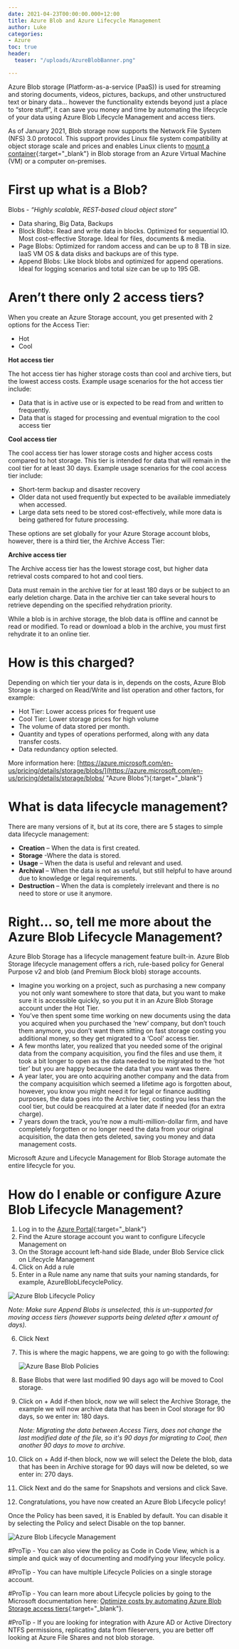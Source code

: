 ```yaml
---
date: 2021-04-23T00:00:00.000+12:00
title: Azure Blob and Azure Lifecycle Management
author: Luke
categories:
- Azure
toc: true
header:
  teaser: "/uploads/AzureBlobBanner.png"

---
```

Azure Blob storage (Platform-as-a-service (PaaS)) is used for streaming and storing documents, videos, pictures, backups, and other unstructured text or binary data… however the functionality extends beyond just a place to “store stuff”, it can save you money and time by automating the lifecycle of your data using Azure Blob Lifecycle Management and access tiers.

As of January 2021, Blob storage now supports the Network File System (NFS) 3.0 protocol. This support provides Linux file system compatibility at object storage scale and prices and enables Linux clients to [mount a container](https://docs.microsoft.com/en-us/azure/storage/blobs/network-file-system-protocol-support "Network File System (NFS) 3.0 protocol support in Azure Blob storage (preview)"){:target="_blank"} in Blob storage from an Azure Virtual Machine (VM) or a computer on-premises.

# First up what is a Blob?

Blobs - _“Highly scalable, REST-based cloud object store”_

* Data sharing, Big Data, Backups
* Block Blobs: Read and write data in blocks. Optimized for sequential IO. Most cost-effective Storage. Ideal for files, documents & media.
* Page Blobs: Optimized for random access and can be up to 8 TB in size. IaaS VM OS & data disks and backups are of this type.
* Append Blobs: Like block blobs and optimized for append operations. Ideal for logging scenarios and total size can be up to 195 GB.

# Aren’t there only 2 access tiers?

When you create an Azure Storage account, you get presented with 2 options for the Access Tier:

* Hot
* Cool

**Hot access tier**

The hot access tier has higher storage costs than cool and archive tiers, but the lowest access costs. Example usage scenarios for the hot access tier include:

* Data that is in active use or is expected to be read from and written to frequently.
* Data that is staged for processing and eventual migration to the cool access tier

**Cool access tier**

The cool access tier has lower storage costs and higher access costs compared to hot storage. This tier is intended for data that will remain in the cool tier for at least 30 days. Example usage scenarios for the cool access tier include:

* Short-term backup and disaster recovery
* Older data not used frequently but expected to be available immediately when accessed.
* Large data sets need to be stored cost-effectively, while more data is being gathered for future processing.

These options are set globally for your Azure Storage account blobs, however, there is a third tier, the Archive Access Tier:

**Archive access tier**

The Archive access tier has the lowest storage cost, but higher data retrieval costs compared to hot and cool tiers.

Data must remain in the archive tier for at least 180 days or be subject to an early deletion charge. Data in the archive tier can take several hours to retrieve depending on the specified rehydration priority.

While a blob is in archive storage, the blob data is offline and cannot be read or modified. To read or download a blob in the archive, you must first rehydrate it to an online tier.

# How is this charged?

Depending on which tier your data is in, depends on the costs, Azure Blob Storage is charged on Read/Write and list operation and other factors, for example:

* Hot Tier: Lower access prices for frequent use
* Cool Tier: Lower storage prices for high volume
* The volume of data stored per month.
* Quantity and types of operations performed, along with any data transfer costs.
* Data redundancy option selected.

More information here: [https://azure.microsoft.com/en-us/pricing/details/storage/blobs/](https://azure.microsoft.com/en-us/pricing/details/storage/blobs/ "Azure Blobs"){:target="_blank"}

# What is data lifecycle management?

There are many versions of it, but at its core, there are 5 stages to simple data lifecycle management:

* **Creation** – When the data is first created.
* **Storage** -Where the data is stored.
* **Usage** – When the data is useful and relevant and used.
* **Archival** – When the data is not as useful, but still helpful to have around due to knowledge or legal requirements.
* **Destruction** – When the data is completely irrelevant and there is no need to store or use it anymore.

# Right... so, tell me more about the Azure Blob Lifecycle Management?

Azure Blob Storage has a lifecycle management feature built-in. Azure Blob Storage lifecycle management offers a rich, rule-based policy for General Purpose v2 and blob (and Premium Block blob) storage accounts.

* Imagine you working on a project, such as purchasing a new company you not only want somewhere to store that data, but you want to make sure it is accessible quickly, so you put it in an Azure Blob Storage account under the Hot Tier.
* You’ve then spent some time working on new documents using the data you acquired when you purchased the ‘new’ company, but don’t touch them anymore, you don’t want them sitting on fast storage costing you additional money, so they get migrated to a ‘Cool’ access tier.
* A few months later, you realized that you needed some of the original data from the company acquisition, you find the files and use them, it took a bit longer to open as the data needed to be migrated to the ‘hot tier’ but you are happy because the data that you want was there.
* A year later, you are onto acquiring another company and the data from the company acquisition which seemed a lifetime ago is forgotten about, however, you know you might need it for legal or finance auditing purposes, the data goes into the Archive tier, costing you less than the cool tier, but could be reacquired at a later date if needed (for an extra charge).
* 7 years down the track, you’re now a multi-million-dollar firm, and have completely forgotten or no longer need the data from your original acquisition, the data then gets deleted, saving you money and data management costs.

Microsoft Azure and Lifecycle Management for Blob Storage automate the entire lifecycle for you.

# How do I enable or configure Azure Blob Lifecycle Management?

1. Log in to the [Azure Portal](https://portal.azure.com/#home "Azure Portal"){:target="_blank"}
2. Find the Azure storage account you want to configure Lifecycle Management on
3. On the Storage account left-hand side Blade, under Blob Service click on Lifecycle Management
4. Click on Add a rule
5. Enter in a Rule name any name that suits your naming standards, for example, AzureBlobLifecyclePolicy.

![Azure Blob Lifecycle Policy](/uploads/azurebaseblobrules1.png "Azure Blob Lifecycle Policy")

_Note: Make sure Append Blobs is unselected, this is un-supported for moving access tiers (however supports being deleted after x amount of days)._

 6. Click Next
 7. This is where the magic happens, we are going to go with the following:

    ![](/uploads/azurebaseblobrules.png "Azure Base Blob Policies")
 8. Base Blobs that were last modified 90 days ago will be moved to Cool storage.
 9. Click on + Add if-then block, now we will select the Archive Storage, the example we will now archive data that has been in Cool storage for 90 days, so we enter in: 180 days.

    _Note: Migrating the data between Access Tiers, does not change the last modified date of the file, so it's 90 days for migrating to Cool, then another 90 days to move to archive._
10. Click on + Add if-then block, now we will select the Delete the blob, data that has been in Archive storage for 90 days will now be deleted, so we enter in: 270 days.
11. Click Next and do the same for Snapshots and versions and click Save.
12. Congratulations, you have now created an Azure Blob Lifecycle policy!

Once the Policy has been saved, it is Enabled by default. You can disable it by selecting the Policy and select Disable on the top banner.

![](/uploads/lifecyclepolicydisable.png "Azure Blob Lifecycle Management")

\#ProTip - You can also view the policy as Code in Code View, which is a simple and quick way of documenting and modifying your lifecycle policy.

\#ProTip - You can have multiple Lifecycle Policies on a single storage account.

\#ProTip - You can learn more about Lifecycle policies by going to the Microsoft documentation here: [Optimize costs by automating Azure Blob Storage access tiers](https://docs.microsoft.com/en-us/azure/storage/blobs/storage-lifecycle-management-concepts?tabs=azure-portal){:target="_blank"}.

\#ProTip - If you are looking for integration with Azure AD or Active Directory NTFS permissions, replicating data from fileservers, you are better off looking at Azure File Shares and not blob storage.